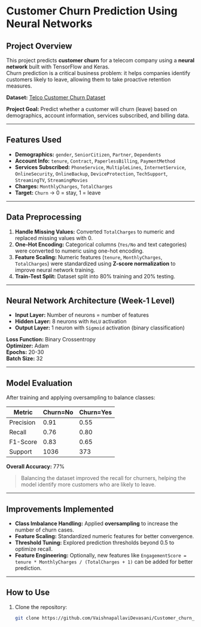 # Customer Churn Prediction Using Neural Networks

## Project Overview
This project predicts **customer churn** for a telecom company using a **neural network** built with TensorFlow and Keras.  
Churn prediction is a critical business problem: it helps companies identify customers likely to leave, allowing them to take proactive retention measures.

**Dataset:** [Telco Customer Churn Dataset](https://www.kaggle.com/datasets/blastchar/telco-customer-churn)

**Project Goal:** Predict whether a customer will churn (leave) based on demographics, account information, services subscribed, and billing data.

---

## Features Used

- **Demographics:** `gender`, `SeniorCitizen`, `Partner`, `Dependents`
- **Account Info:** `tenure`, `Contract`, `PaperlessBilling`, `PaymentMethod`
- **Services Subscribed:** `PhoneService`, `MultipleLines`, `InternetService`, `OnlineSecurity`, `OnlineBackup`, `DeviceProtection`, `TechSupport`, `StreamingTV`, `StreamingMovies`
- **Charges:** `MonthlyCharges`, `TotalCharges`
- **Target:** `Churn` → 0 = stay, 1 = leave

---

## Data Preprocessing

1. **Handle Missing Values:** Converted `TotalCharges` to numeric and replaced missing values with 0.
2. **One-Hot Encoding:** Categorical columns (`Yes/No` and text categories) were converted to numeric using one-hot encoding.
3. **Feature Scaling:** Numeric features (`tenure`, `MonthlyCharges`, `TotalCharges`) were standardized using **Z-score normalization** to improve neural network training.
4. **Train-Test Split:** Dataset split into 80% training and 20% testing.

---

## Neural Network Architecture (Week-1 Level)

- **Input Layer:** Number of neurons = number of features
- **Hidden Layer:** 8 neurons with `ReLU` activation
- **Output Layer:** 1 neuron with `Sigmoid` activation (binary classification)

**Loss Function:** Binary Crossentropy  
**Optimizer:** Adam  
**Epochs:** 20-30  
**Batch Size:** 32

---

## Model Evaluation

After training and applying oversampling to balance classes:

| Metric       | Churn=No | Churn=Yes |
|--------------|-----------|-----------|
| Precision    | 0.91      | 0.55      |
| Recall       | 0.76      | 0.80      |
| F1-Score     | 0.83      | 0.65      |
| Support      | 1036      | 373       |

**Overall Accuracy:** 77%  

> Balancing the dataset improved the recall for churners, helping the model identify more customers who are likely to leave.

---

## Improvements Implemented

- **Class Imbalance Handling:** Applied **oversampling** to increase the number of churn cases.
- **Feature Scaling:** Standardized numeric features for better convergence.
- **Threshold Tuning:** Explored prediction thresholds beyond 0.5 to optimize recall.
- **Feature Engineering:** Optionally, new features like `EngagementScore = tenure * MonthlyCharges / (TotalCharges + 1)` can be added for better prediction.

---

## How to Use

1. Clone the repository:
   ```bash
   git clone https://github.com/VaishnapallaviDevasani/Customer_churn_prediction_neuralnetworks.git
